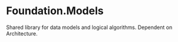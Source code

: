 # Foundation.Models

Shared library for data models and logical algorithms. Dependent on Architecture.